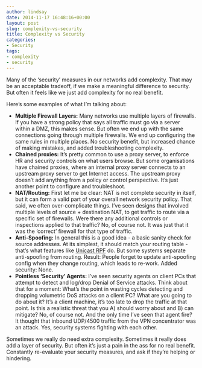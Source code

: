 ```yaml
---
author: lindsay
date: 2014-11-17 16:48:16+00:00
layout: post
slug: complexity-vs-security
title: Complexity vs Security
categories:
- Security
tags:
- complexity
- security
---
```


Many of the ‘security’ measures in our networks add complexity. That may be an acceptable tradeoff, if we make a meaningful difference to security. But often it feels like we just add complexity for no real benefit.

Here’s some examples of what I’m talking about:

* **Multiple Firewall Layers:** Many networks use multiple layers of firewalls. If you have a strong policy that says all traffic must go via a server within a DMZ, this makes sense. But often we end up with the same connections going through multiple firewalls. We end up configuring the same rules in multiple places. No security benefit, but increased chance of making mistakes, and added troubleshooting complexity.
* **Chained proxies:** It’s pretty common to use a proxy server, to enforce HR and security controls on what users browse. But some organisations have chained proxies, where an internal proxy server connects to an upstream proxy server to get Internet access. The upstream proxy doesn’t add anything from a policy or control perspective. It’s just another point to configure and troubleshoot.
* **NAT/Routing:** First let me be clear: NAT is not complete security in itself, but it can form a valid part of your overall network security policy. That said, we often over-complicate things. I’ve seen designs that involved multiple levels of source + destination NAT, to get traffic to route via a specific set of firewalls. Were there any additional controls or inspections applied to that traffic? No, of course not. It was just that it was the ‘correct’ firewall for that type of traffic.
* **Anti-Spoofing:** In general this is a good idea - a basic sanity check for source addresses. At its simplest, it should match your routing table - that’s what features like [Unicast RPF](http://www.cisco.com/web/about/security/intelligence/unicast-rpf.html) do. But some systems separate anti-spoofing from routing. Result: People forget to update anti-spoofing config when they change routing, which leads to re-work. Added security: None.
* **Pointless ‘Security’ Agents:** I’ve seen security agents on client PCs that attempt to detect and log/drop Denial of Service attacks. Think about that for a moment: What’s the point in wasting cycles detecting and dropping volumetric DoS attacks on a client PC? What are you going to do about it? It’s a client machine, it’s too late to drop the traffic at that point. Is this a realistic threat that you A) should worry about and B) can mitigate? No, of course not. And the only time I’ve seen that agent fire? It thought that inbound UDP/4500 traffic from the VPN concentrator was an attack. Yes, security systems fighting with each other.

Sometimes we really do need extra complexity. Sometimes it really does add a layer of security. But often it’s just a pain in the ass for no real benefit. Constantly re-evaluate your security measures, and ask if they’re helping or hindering.
